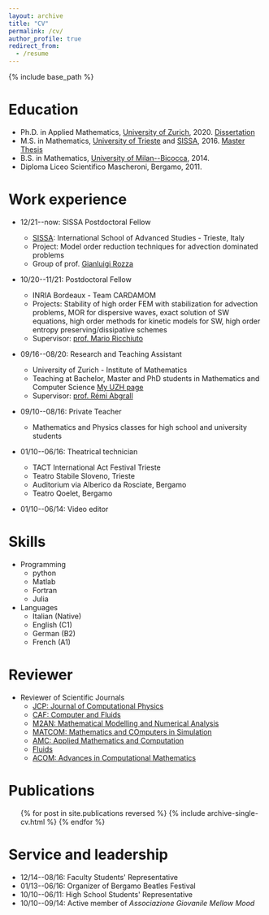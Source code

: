 ```yaml
---
layout: archive
title: "CV"
permalink: /cv/
author_profile: true
redirect_from:
  - /resume
---
```


{% include base_path %}

Education
======
* Ph.D. in Applied Mathematics, [University of Zurich](https://www.math.uzh.ch), 2020. [Dissertation](http://accdavlo.github.io/files/theses/TorloPhDThesisOneSided.pdf)
* M.S. in Mathematics, [University of Trieste](https://www.units.it) and [SISSA](https://www.sissa.it), 2016. [Master Thesis](http://accdavlo.github.io/files/theses/TorloMasterThesis.pdf)
* B.S. in Mathematics, [University of Milan--Bicocca](https://www.unimib.it), 2014.
* Diploma Liceo Scientifico Mascheroni, Bergamo, 2011.

Work experience
======
* 12/21--now: SISSA Postdoctoral Fellow
  * [SISSA](https://www.sissa.it): International School of Advanced Studies - Trieste, Italy
  * Project: Model order reduction techniques for advection dominated problems
  * Group of prof. [Gianluigi Rozza](https://people.sissa.it/~grozza/) 
* 10/20--11/21: Postdoctoral Fellow
  * INRIA Bordeaux - Team CARDAMOM
  * Projects: Stability of high order FEM with stabilization for advection problems, MOR for dispersive waves, exact solution of SW equations, high order methods for kinetic models for SW, high order entropy preserving/dissipative schemes
  * Supervisor: [prof. Mario Ricchiuto](https://team.inria.fr/cardamom/marioricchiuto/)

* 09/16--08/20: Research and Teaching Assistant
  * University of Zurich - Institute of Mathematics
  * Teaching at Bachelor, Master and PhD students in Mathematics and Computer Science [My UZH page](https://www.math.uzh.ch/index.php?id=people&semId=40&key1=13063)
  * Supervisor: [prof. Rémi Abgrall](https://www.math.uzh.ch/index.php?id=people&key1=8882)

* 09/10--08/16: Private Teacher
  * Mathematics and Physics classes for high school and university students

* 01/10--06/16: Theatrical technician
  * TACT International Act Festival Trieste
  * Teatro Stabile Sloveno, Trieste
  * Auditorium via Alberico da Rosciate, Bergamo
  * Teatro Qoelet, Bergamo
  
* 01/10--06/14: Video editor
  
  
Skills
======
* Programming
  * python
  * Matlab
  * Fortran
  * Julia
* Languages
  * Italian (Native)
  * English (C1)
  * German (B2)
  * French (A1)

Reviewer
======
* Reviewer of Scientific Journals
  * [JCP: Journal of Computational Physics](https://www.journals.elsevier.com/journal-of-computational-physics)
  * [CAF: Computer and Fluids](https://www.sciencedirect.com/journal/computers-and-fluids)
  * [M2AN: Mathematical Modelling and Numerical Analysis](https://www.esaim-m2an.org/)
  * [MATCOM: Mathematics and COmputers in Simulation](https://www.journals.elsevier.com/mathematics-and-computers-in-simulation)
  * [AMC: Applied Mathematics and Computation](https://www.journals.elsevier.com/applied-mathematics-and-computation)
  * [Fluids](https://www.mdpi.com/journal/fluids)
  * [ACOM: Advances in Computational Mathematics](https://www.springer.com/journal/10444)

Publications
======
  <ul>{% for post in site.publications reversed %}
    {% include archive-single-cv.html %}
  {% endfor %}</ul>
  

Service and leadership
======
* 12/14--08/16: Faculty Students' Representative
* 01/13--06/16: Organizer of Bergamo Beatles Festival
* 10/10--06/11: High School Students' Representative
* 10/10--09/14: Active member of *Associazione Giovanile Mellow Mood*
